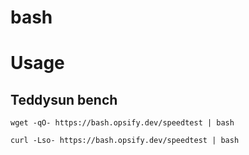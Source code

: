 # bash


# Usage
## Teddysun bench
```
wget -qO- https://bash.opsify.dev/speedtest | bash

curl -Lso- https://bash.opsify.dev/speedtest | bash
```



